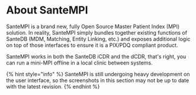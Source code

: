 # About SanteMPI

SanteMPI is a brand new, fully Open Source Master Patient Index \(MPI\) solution. In reality, SanteMPI simply bundles together existing functions of SanteDB \(MDM, Matching, Entity Linking, etc.\) and exposes additional logic on top of those interfaces to ensure it is a PIX/PDQ compliant product. 

SanteMPI works in both the SanteDB iCDR and the dCDR, that's right, you can run a mini-MPI offline in a local clinic between systems.

{% hint style="info" %}
SanteMPI is still undergoing heavy development on the user interface, so the screenshots in this section may not be up to date with the latest revision.
{% endhint %}

